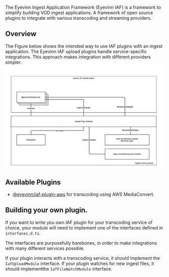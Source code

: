 The Eyevinn Ingest Application Framework (Eyevinn IAF) is a framework to simplify building VOD ingest applications. A framework of open source plugins to integrate with various transcoding and streaming providers. 

## Overview
The Figure below shows the intended way to use IAF plugins with an ingest application. The Eyevinn IAF upload plugins handle service-specific integrations. This approach makes integration with different providers simpler.
![Diagram of Eyevinn Ingest Application Framework](eyevinn-iaf.png)

## Available Plugins

- [@eyevinn/iaf-plugin-aws](https://www.npmjs.com/package/@eyevinn/iaf-plugin-aws) for transcoding using AWS MediaConvert.

## Building your own plugin.

If you want to write you own IAF plugin for your transcoding service of choice, your module will need to implement one of the interfaces defined in `interfaces.d.ts`.

The interfaces are purposefully barebones, in order to make integrations with many different services possible.

If your plugin interacts with a transcoding service, it should implement the `IafUploadModule` interface. If your plugin watches for new ingest files, it should implementthe `IafFileWatchModule` interface.

 
